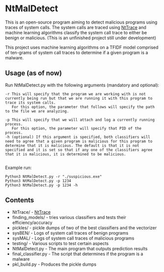 # NtMalDetect

This is an open-source program aiming to detect malicious programs using traces of system calls. The system calls are traced using <a href="https://github.com/rogerorr/NtTrace">NtTrace</a> and machine learning algorithms classify the system call trace to either be benign or malicious.
(This is an unfinished project still under development)

This project uses machine learning algorithms on a TFIDF model comprised of ten-grams of system call traces to determine if a given program is a malware. 

## Usage (as of now)

Run NtMalDetect.py with the following arguments (mandatory and optional):
```
-r This will specify that the program we are working with is not currently being run but that we are running it with this program to trace its system calls.
   For this option, the parameter that follows will specify the path to the file we are analyzing.
   
-p This will specify that we will attach and log a currently running process. 
   For this option, the parameter will specify that PID of the process.
-h (optional) If this argument is specified, both classifiers will need to agree that a given program is malicious for this program to determine that it is malicious. The default is that it is not specified and it is set so that if any one of the classifiers agree that it is malicious, it is determined to be malicious.
  
```
Example run:
```
Python3 NtMalDetect.py -r "./suspicious.exe"
Python3 NtMalDetect.py -p 1234
Python3 NtMalDetect.py -p 1234 -h
```

## Contents

  - NtTrace/ - <a href="https://github.com/rogerorr/NtTrace">NtTrace</a>
  - finding_models/ - tries various classifiers and tests their efficiency/accuracy
  - pickles/ - pickle dumps of two of the best classifiers and the vectorizer
  - sysBEN/ - Logs of system call traces of benign programs
  - sysMAL/ - Logs of system call traces of malicious programs
  - testing/ - Various scripts to test certain aspects
  - NtMalDetect.py - The main program that outputs prediction results
  - final_classifier.py - The script that determines if the program is a malware
  - pkl_build.py - Produces the pickle dumps

